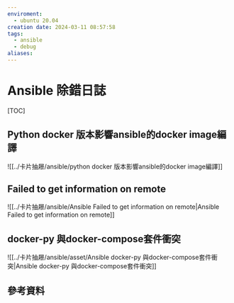 ```yaml
---
enviroment:
  - ubuntu 20.04
creation date: 2024-03-11 08:57:58
tags:
  - ansible
  - debug
aliases: 
---
```

# Ansible 除錯日誌
[TOC]

## Python docker 版本影響ansible的docker image編譯
![[../卡片抽屜/ansible/python docker 版本影響ansible的docker image編譯]]

## Failed to get information on remote
![[../卡片抽屜/ansible/Ansible Failed to get information on remote|Ansible Failed to get information on remote]]
## docker-py 與docker-compose套件衝突

![[../卡片抽屜/ansible/asset/Ansible docker-py 與docker-compose套件衝突|Ansible docker-py 與docker-compose套件衝突]]

## 參考資料
